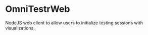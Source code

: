 # OmniTestrWeb
NodeJS web client to allow users to initialize testing sessions with visualizations.
